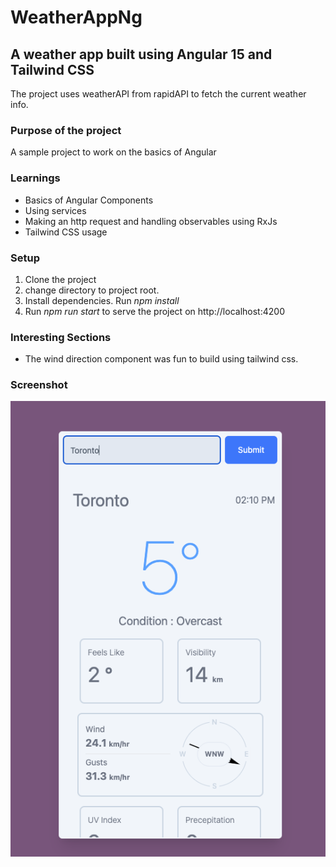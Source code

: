 # WeatherAppNg

## A weather app built using Angular 15 and Tailwind CSS
The project uses weatherAPI from rapidAPI to fetch the current weather info.

### Purpose of the project
A sample project to work on the basics of Angular

### Learnings
* Basics of Angular Components
* Using services
* Making an http request and handling observables using RxJs
* Tailwind CSS usage

### Setup
1. Clone the project
2. change directory to project root.
3. Install dependencies. Run *npm install*
4. Run *npm run start* to serve the project on http://localhost:4200

### Interesting Sections
* The wind direction component was fun to build using tailwind css.

### Screenshot
![alt text][s1]



[s1]: /screenshots/s1.png "Screenshot 1"


